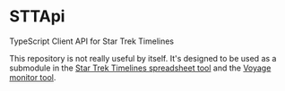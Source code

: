 # STTApi
TypeScript Client API for Star Trek Timelines

This repository is not really useful by itself. It's designed to be used as a submodule in the [Star Trek Timelines spreadsheet tool](https://github.com/IAmPicard/StarTrekTimelinesSpreadsheet) and the [Voyage monitor tool](https://github.com/IAmPicard/StarTrekTimelinesSpreadsheet/tree/master/voyage).

